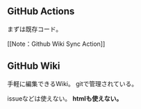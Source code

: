 ## GitHub Actions
まずは既存コード。

[[Note：Github Wiki Sync Action]]

## GitHub Wiki
手軽に編集できるWiki。
gitで管理されている。

issueなどは使えない。
**htmlも使えない。**